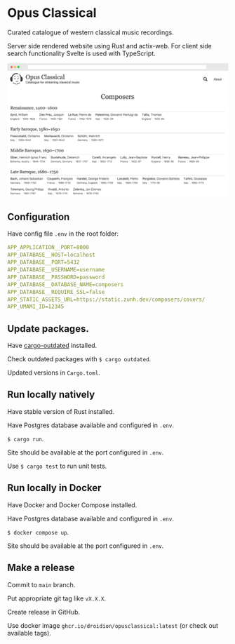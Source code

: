# Opus Classical

Curated catalogue of western classical music recordings.

Server side rendered website using Rust and actix-web. For client side search functionality Svelte is used with TypeScript.

![screenshot](screenshot.webp)

## Configuration

Have config file `.env` in the root folder:

```yaml
APP_APPLICATION__PORT=8000
APP_DATABASE__HOST=localhost
APP_DATABASE__PORT=5432
APP_DATABASE__USERNAME=username
APP_DATABASE__PASSWORD=password
APP_DATABASE__DATABASE_NAME=composers
APP_DATABASE__REQUIRE_SSL=false
APP_STATIC_ASSETS_URL=https://static.zunh.dev/composers/covers/
APP_UMAMI_ID=12345
```

## Update packages.

Have [cargo-outdated](https://github.com/kbknapp/cargo-outdated) installed.

Check outdated packages with `$ cargo outdated`.

Updated versions in `Cargo.toml`.

## Run locally natively

Have stable version of Rust installed.

Have Postgres database available and configured in `.env`.

`$ cargo run`.

Site should be available at the port configured in `.env`.

Use `$ cargo test` to run unit tests.

## Run locally in Docker

Have Docker and Docker Compose installed.

Have Postgres database available and configured in `.env`.

`$ docker compose up`.

Site should be available at the port configured in `.env`.

## Make a release

Commit to `main` branch.

Put appropriate git tag like `vX.X.X`.

Create release in GitHub.

Use docker image `ghcr.io/droidion/opusclassical:latest` (or check out available tags). 